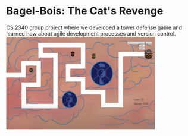 # Bagel-Bois: The Cat's Revenge
CS 2340 group project where we developed a tower defense game and learned how about agile development processes and version control. <br />
<img src ="Bagel-Bois-CS-2340-main/out/production/Bagel-Bois-CS-2340/demo.jpg" width ="400" height="250" />
